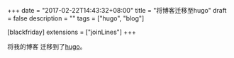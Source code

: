 +++
date = "2017-02-22T14:43:32+08:00"
title = "将博客迁移至hugo"
draft = false
description = ""
tags = ["hugo", "blog"]

[blackfriday]
  extensions = ["joinLines"]
+++

将我的博客
迁移到了[hugo](https://gohugo.io/)。

